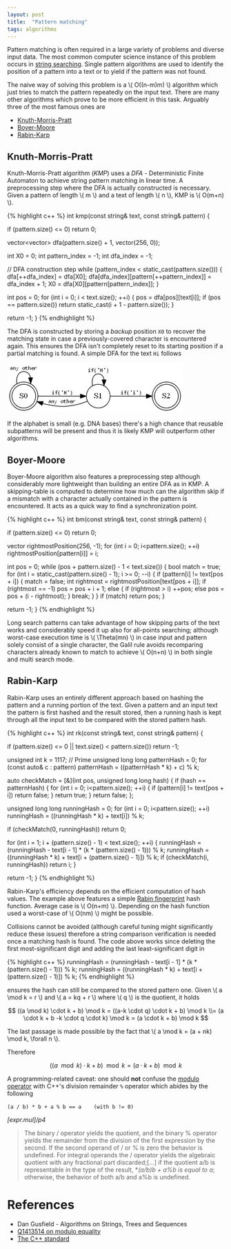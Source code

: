 ```yaml
---
layout: post
title:  "Pattern matching"
tags: algorithms
---
```


Pattern matching is often required in a large variety of problems and diverse input data. The most common computer science instance of this problem occurs in [string searching](https://en.wikipedia.org/wiki/String_searching_algorithm). Single pattern algorithms are used to identify the position of a pattern into a text or to yield if the pattern was not found.

The naive way of solving this problem is a \\( O((n-m)m) \\) algorithm which just tries to match the pattern repeatedly on the input text. There are many other algorithms which prove to be more efficient in this task. Arguably three of the most famous ones are

* [Knuth-Morris-Pratt](https://en.wikipedia.org/wiki/Knuth%E2%80%93Morris%E2%80%93Pratt_algorithm)
* [Boyer-Moore](https://en.wikipedia.org/wiki/Boyer%E2%80%93Moore_string_search_algorithm)
* [Rabin-Karp](https://en.wikipedia.org/wiki/Rabin%E2%80%93Karp_algorithm)

Knuth-Morris-Pratt
------------------

Knuth-Morris-Pratt algorithm (*KMP*) uses a *DFA* - Deterministic Finite Automaton to achieve string pattern matching in linear time. A preprocessing step where the DFA is actually constructed is necessary. Given a pattern of length \\( m \\) and a text of length \\( n \\), KMP is \\( O(m+n) \\).

{% highlight c++ %}
int kmp(const string& text, const string& pattern) {

  if (pattern.size() <= 0)
    return 0;

  vector<vector<int>> dfa(pattern.size() + 1, vector<int>(256, 0));

  int X0 = 0;
  int pattern_index = -1;
  int dfa_index = -1;

  // DFA construction step
  while (pattern_index < static_cast<int>(pattern.size())) {
    dfa[++dfa_index] = dfa[X0];
    dfa[dfa_index][pattern[++pattern_index]] = dfa_index + 1;
    X0 = dfa[X0][pattern[pattern_index]];
  }

  int pos = 0;
  for (int i = 0; i < text.size(); ++i) {
    pos = dfa[pos][text[i]];
    if (pos == pattern.size())
      return static_cast<int>(i + 1 - pattern.size());
  }

  return -1;
}
{% endhighlight %}

The DFA is constructed by storing a *backup* position `X0` to recover the matching state in case a previously-covered character is encountered again. This ensures the DFA isn't completely reset to its starting position if a partial matching is found. A simple DFA for the text `Hi` follows

![image](/images/posts/patternmatching1.png)

If the alphabet is small (e.g. DNA bases) there's a high chance that reusable subpatterns will be present and thus it is likely KMP will outperform other algorithms.

Boyer-Moore
-----------

Boyer-Moore algorithm also features a preprocessing step although considerably more lightweight than building an entire DFA as in KMP. A skipping-table is computed to determine how much can the algorithm skip if a mismatch with a character actually contained in the pattern is encountered. It acts as a quick way to find a synchronization point.

{% highlight c++ %}
int bm(const string& text, const string& pattern) {

  if (pattern.size() <= 0)
    return 0;

  vector<int> rightmostPosition(256, -1);
  for (int i = 0; i<pattern.size(); ++i)
    rightmostPosition[pattern[i]] = i;

  int pos = 0;
  while (pos + pattern.size() - 1 < text.size()) {
    bool match = true;
    for (int i = static_cast<int>(pattern.size() - 1); i >= 0; --i) {
      if (pattern[i] != text[pos + i]) {
        match = false;
        int rightmost = rightmostPosition[text[pos + i]];
        if (rightmost == -1)
          pos = pos + i + 1;
        else {
          if (rightmost > i)
            ++pos;
          else
            pos = pos + (i - rightmost);
        }
        break;
      }
    }
    if (match)
      return pos;
  }

  return -1;
}
{% endhighlight %}

Long search patterns can take advantage of how skipping parts of the text works and considerably speed it up also for all-points searching; although worst-case execution time is \\( \Theta(mn) \\) in case input and pattern solely consist of a single character, the Galil rule avoids recomparing characters already known to match to achieve \\( O(n+n) \\) in both single and multi search mode.

Rabin-Karp
----------

Rabin-Karp uses an entirely different approach based on hashing the pattern and a running portion of the text. Given a pattern and an input text the pattern is first hashed and the result stored, then a running hash is kept through all the input text to be compared with the stored pattern hash.

{% highlight c++ %}
int rk(const string& text, const string& pattern) {

  if (pattern.size() <= 0 || text.size() < pattern.size())
    return -1;

  unsigned int k = 1117; // Prime
  unsigned long long patternHash = 0;
  for (const auto& c : pattern)
    patternHash = ((patternHash * k) + c) % k;

  auto checkMatch = [&](int pos, unsigned long long hash) {
    if (hash == patternHash) {
      for (int i = 0; i<pattern.size(); ++i) {
        if (pattern[i] != text[pos + i])
          return false;
      }
      return true;
    }
    return false;
  };

  unsigned long long runningHash = 0;
  for (int i = 0; i<pattern.size(); ++i)
    runningHash = ((runningHash * k) + text[i]) % k;

  if (checkMatch(0, runningHash))
    return 0;

  for (int i = 1; i + (pattern.size() - 1) < text.size(); ++i) {
    runningHash = (runningHash - text[i - 1] * (k * (pattern.size() - 1))) % k;
    runningHash = ((runningHash * k) + text[i + (pattern.size() - 1)]) % k;
    if (checkMatch(i, runningHash))
      return i;
  }

  return -1;
}
{% endhighlight %}

Rabin-Karp's efficiency depends on the efficient computation of hash values. The example above features a simple [Rabin fingerprint](https://en.wikipedia.org/wiki/Rabin_fingerprint) hash function. Average case is \\( O(n+m) \\). Depending on the hash function used a worst-case of \\( O(nm) \\) might be possible.

Collisions cannot be avoided (although careful tuning might significantly reduce these issues) therefore a string comparison verification is needed once a matching hash is found. The code above works since deleting the first most-significant digit and adding the last least-significant digit in

{% highlight c++ %}
runningHash = (runningHash - text[i - 1] * (k * (pattern.size() - 1))) % k;
runningHash = ((runningHash * k) + text[i + (pattern.size() - 1)]) % k;
{% endhighlight %}

ensures the hash can still be compared to the stored pattern one. Given \\( a \mod k = r \\) and \\( a = kq + r \\) where \\( q \\) is the quotient, it holds

$$ ((a \mod k) \cdot k + b) \mod k = ((a-k \cdot q) \cdot k + b) \mod k \\= (a \cdot k + b -k \cdot q \cdot k) \mod k = (a \cdot k + b) \mod k $$

The last passage is made possible by the fact that \\( a \mod k = (a + nk) \mod k, \forall n \\).

Therefore

$$ ((a \mod k) \cdot k + b) \mod k = (a \cdot k + b) \mod k$$

A programming-related caveat: one should **not** confuse the [modulo operator](https://en.wikipedia.org/wiki/Modulo_operation) with C++'s division remainder `%` operator which abides by the following

    (a / b) * b + a % b == a    (with b != 0)

*[expr.mul]/p4*

> The binary / operator yields the quotient, and the binary % operator yields the remainder from the division
> of the first expression by the second. If the second operand of / or % is zero the behavior is undefined. For
> integral operands the / operator yields the algebraic quotient with any fractional part discarded;[...] if the
> quotient a/b is representable in the type of the result, **(a/b)*b + a%b is equal to a**; otherwise, the behavior
> of both a/b and a%b is undefined.

References
==========

* Dan Gusfield - Algorithms on Strings, Trees and Sequences
* [Q1413514 on modulo equality](http://math.stackexchange.com/q/1413514/260877)
* [The C++ standard](https://isocpp.org/)